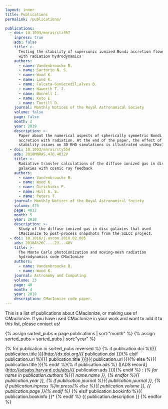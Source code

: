 ```yaml
---
layout: inner
title: Publications
permalink: /publications/

publications:
  - doi: 10.1093/mnras/stz357
    inpress: true
    ads: false
    title: >-
      Testing the stability of supersonic ionized Bondi accretion flows 
      with radiation hydrodynamics
    authors:
      - name: Vandenbroucke B.
      - name: Sartorio N. S.
      - name: Wood K.
      - name: Lund K.
      - name: Falceta-Gon&ccedil;alves D.
      - name: Haworth T. J.
      - name: Bonnell I.
      - name: Keto E.
      - name: Tootill D.
    journal: Monthly Notices of the Royal Astronomical Society
    volume: false
    page: false
    month: 2
    year: 2019
    description: >-
      Paper about the numerical aspects of spherically symmetric Bondi
      accretion with radiation. At the end of the paper, the effect of 1D
      stability issues on 3D RHD simulations is illustrated using CMacIonize.
  - doi: 10.1093/mnras/sty554
    ads: 2018MNRAS.476.4032V
    title: >-
      Radiative transfer calculations of the diffuse ionized gas in disc 
      galaxies with cosmic ray feedback
    authors:
      - name: Vandenbroucke B.
      - name: Wood K.
      - name: Girichidis P.
      - name: Hill A. S.
      - name: Peters T.
    journal: Monthly Notices of the Royal Astronomical Society
    volume: 476
    page: 4032
    month: 5
    year: 2018
    description: >-
      Study of the diffuse ionized gas in disc galaxies that used 
      CMacIonize to post-process snapshots from the SILCC project.
  - doi: 10.1016/j.ascom.2018.02.005
    ads: 2018A%26C....23...40V
    title: >-
      The Monte Carlo photoionization and moving-mesh radiation 
      hydrodynamics code CMacIonize
    authors:
      - name: Vandenbroucke B.
      - name: Wood K.
    journal: Astronomy and Computing
    volume: 23
    page: 40
    month: 4
    year: 2018
    description: CMacIonize code paper.
---
```


This is a list of publications about CMacIonize, or making use of 
CMacIonize. If you have used CMacIonize in your work and want to add it 
to this list, please contact us!

{% assign sorted_pubs = page.publications | sort:"month" %}
{% assign sorted_pubs = sorted_pubs | sort:"year" %}

{% for publication in sorted_pubs reversed %}
{% if publication.doi %}[{{ publication.title }}](http://dx.doi.org/{{ publication.doi }}){% elsif publication.url %}[{{ publication.title }}]({{ publication.url }}){% else %}{{ publication.title }}{% endif %}{% if publication.ads %} ([ADS record](http://adsabs.harvard.edu/abs/{{ publication.ads }})){% endif %}
: *{% for name in publication.authors %}{{ name.name }}, {% endfor %}{{ publication.year }},
    {% if publication.journal %}{{ publication.journal }}, {% if publication.inpress %}in press{% else %}{{ publication.volume }}, {{ publication.page }}{% endif %}*  {% elsif publication.bookinfo %}{{ publication.bookinfo }}*  {% endif %}
    {{ publication.description }}
{% endfor %}
